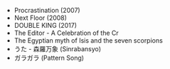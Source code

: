 - Procrastination (2007)
- Next Floor (2008)
- DOUBLE KING (2017)
- The Editor - A Celebration of the Cr
- The Egyptian myth of Isis and the seven scorpions
- うた - 森羅万象 (Sinrabansyo)
- ガラガラ (Pattern Song)